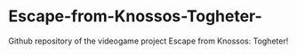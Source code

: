 # Escape-from-Knossos-Togheter-
Github repository of the videogame project Escape from Knossos: Togheter!

